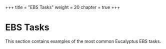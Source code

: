 +++
title = "EBS Tasks"
weight = 20
chapter = true
+++


# EBS Tasks
This section contains examples of the most common Eucalyptus EBS tasks. 




